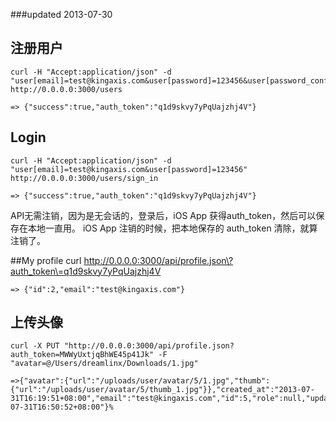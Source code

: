 ###updated 2013-07-30

## 注册用户
    curl -H "Accept:application/json" -d "user[email]=test@kingaxis.com&user[password]=123456&user[password_confirmation]=123456" http://0.0.0.0:3000/users
    
    => {"success":true,"auth_token":"q1d9skvy7yPqUajzhj4V"}

## Login
    curl -H "Accept:application/json" -d "user[email]=test@kingaxis.com&user[password]=123456" http://0.0.0.0:3000/users/sign_in

    => {"success":true,"auth_token":"q1d9skvy7yPqUajzhj4V"}

API无需注销，因为是无会话的，登录后，iOS App 获得auth_token，然后可以保存在本地一直用。
iOS App 注销的时候，把本地保存的 auth_token 清除，就算注销了。

##My profile
    curl http://0.0.0.0:3000/api/profile.json\?auth_token\=q1d9skvy7yPqUajzhj4V
    
    => {"id":2,"email":"test@kingaxis.com"}

## 上传头像
    curl -X PUT "http://0.0.0.0:3000/api/profile.json?auth_token=MWWyUxtjqBhWE45p41Jk" -F "avatar=@/Users/dreamlinx/Downloads/1.jpg"
  
    =>{"avatar":{"url":"/uploads/user/avatar/5/1.jpg","thumb":{"url":"/uploads/user/avatar/5/thumb_1.jpg"}},"created_at":"2013-07-31T16:19:51+08:00","email":"test@kingaxis.com","id":5,"role":null,"updated_at":"2013-07-31T16:50:52+08:00"}%
